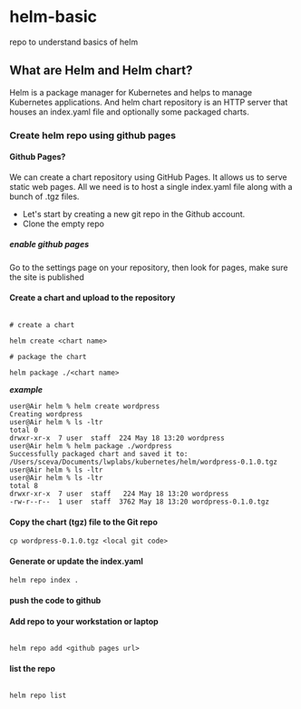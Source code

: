 # helm-basic
repo to understand basics of helm

## What are Helm and Helm chart?

Helm is a package manager for Kubernetes and helps to manage Kubernetes applications. And helm chart repository is an HTTP server that houses an index.yaml file and optionally some packaged charts.

### Create helm repo using github pages

#### Github Pages?
We can create a chart repository using GitHub Pages. It allows us to serve static web pages. All we need is to host a single index.yaml file along with a bunch of .tgz files.


- Let's start by creating a new git repo in the Github account.
- Clone the empty repo


##### enable github pages

Go to the settings page on your repository, then look for pages, make sure the site is published

#### Create a chart and upload to the repository

```

# create a chart

helm create <chart name>

# package the chart

helm package ./<chart name>

```

***example*** 

```
user@Air helm % helm create wordpress
Creating wordpress
user@Air helm % ls -ltr
total 0
drwxr-xr-x  7 user  staff  224 May 18 13:20 wordpress
user@Air helm % helm package ./wordpress 
Successfully packaged chart and saved it to: /Users/sceva/Documents/lwplabs/kubernetes/helm/wordpress-0.1.0.tgz
user@Air helm % ls -ltr
user@Air helm % ls -ltr
total 8
drwxr-xr-x  7 user  staff   224 May 18 13:20 wordpress
-rw-r--r--  1 user  staff  3762 May 18 13:20 wordpress-0.1.0.tgz

```

#### Copy the chart (tgz) file to the Git repo

```
cp wordpress-0.1.0.tgz <local git code>
```

#### Generate or update the index.yaml

```
helm repo index .

```
#### push the code to github

#### Add repo to your workstation or laptop

```

helm repo add <github pages url>

```

#### list the repo 

```

helm repo list

```




